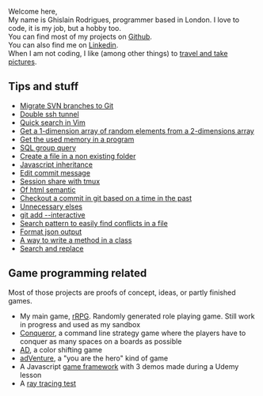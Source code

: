 Welcome here,<br />
My name is Ghislain Rodrigues, programmer based in London. I love to code, it is my job, but a hobby too.<br />
You can find most of my projects on <a target="_blank" href="https://github.com/padawin">Github</a>.<br />
You can also find me on <a target="_blank" href="https://uk.linkedin.com/pub/ghislain-rodrigues/45/68a/322">Linkedin</a>.<br />
When I am not coding, I like (among other things) to <a target="_blank" href="http://travels.ghislain-rodrigues.fr">travel and take pictures</a>.

## Tips and stuff

- [Migrate SVN branches to Git](./articles/migrate-SVN-branches-to-Git.html)
- [Double ssh tunnel](./articles/double-ssh-tunnel.html)
- [Quick search in Vim](./articles/quick-search-in-Vim.html)
- [Get a 1-dimension array of random elements from a 2-dimensions array](./articles/get-a-1-dimension-array-of-random-elements-from-a-2-dimensions-array.html)
- [Get the used memory in a program](./articles/get-the-used-memory-in-a-program.html)
- [SQL group query](./articles/sql-group-query.html)
- [Create a file in a non existing folder](./articles/create-a-file-in-a-non-existing-folder.html)
- [Javascript inheritance](./articles/javascript-inheritance.html)
- [Edit commit message](./articles/edit-commit-message.html)
- [Session share with tmux](./articles/session-share-with-tmux.html)
- [Of html semantic](./articles/of-html-semantic.html)
- [Checkout a commit in git based on a time in the past](./articles/checkout-a-commit-in-git-based-on-a-time-in-the-past.html)
- [Unnecessary elses](./articles/unnecessary-elses.html)
- [git add --interactive](./articles/git-add---interactive.html)
- [Search pattern to easily find conflicts in a file](./articles/search-pattern-to-easily-find-conflicts-in-a-file.html)
- [Format json output](./articles/format-json-output.html)
- [A way to write a method in a class](./articles/a-way-to-write-a-method-in-a-class.html)
- [Search and replace](./articles/search-and-replace.html)

## Game programming related

Most of those projects are proofs of concept, ideas, or partly finished games.

- My main game, [rRPG](https://github.com/rrpg/engine). Randomly generated role playing game. Still work in progress and used as my sandbox
- [Conqueror](https://github.com/padawin/conqueror), a command line strategy game where the players have to conquer as many spaces on a boards as possible
- [AD](https://github.com/padawin/ad), a color shifting game
- [adVenture](https://github.com/padawin/adVenture), a "you are the hero" kind of game
- A Javascript [game framework](https://github.com/padawin/game-framework-js) with 3 demos made during a Udemy lesson
- A [ray tracing test](https://github.com/padawin/raytracing-test)
